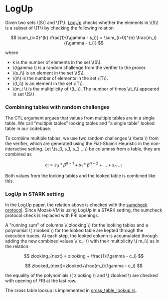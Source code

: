# LogUp

Given two sets \\(S\\) and \\(T\\). [LogUp] checks whether the elements in \\(S\\) is a subset of \\(T\\) by checking
the following relation

$$
\sum_{i=0}^{k} \frac{1}{(\gamma - s_i)} = \sum_{i=0}^{n} \frac{m_i}{(\gamma - t_i)}
$$

where
* k is the number of elements in the set \\(S\\).
* \\(\gamma \\) is a random challenge from the verifier to the prover.
* \\(s_i\\) is an element in the set \\(S\\).
* \\(n\\) is the number of elements in the set \\(T\\).
* \\(t_i\\) is an element in the set \\(T\\).
* \\(m_i \\) is the multiplicity of \\(t_i\\). The number of times \\(t_i\\) appeared in set \\(S\\)

### Combining tables with random challenges

The CTL argument argues that values from multiple tables are in a single table. We call "multiple tables" looking tables
and "a single table" looked table in our codebase.

To combine multiple tables, we use two random challenges \\( \beta \\) from the verifier, which are generated using
the Fiat-Shamir Heuristic in the non-interactive setting. Let \\(s_0, s_1, s_2 ...\\) be columnss from a table, they are combined as

$$
c_i = s_0*\beta^{n-1} + s_1*\beta^{n-2} + ... + s_{n-1}
$$

Both values from the looking tables and the looked table is combined like this.

### LogUp in STARK setting

In the LogUp paper, the relation above is checked with the [sumcheck protocol]. Since Mozak-VM is using LogUp in a STARK setting, the sumcheck protocol
check is replaced with FRI openings.

A "running sum" of columns \\( zlooking \\) for the looking tables and a polynomial \\( zlooked \\) for the looked table are kepted through the execution traces. At each step, the looked column is accumulated through adding the new combined values \\( c_i \\) with their multiplicity \\( m_i\\) as in the relation

$$
zlooking_{next} = zlooking + \frac{1}{\gamma - c_i}
$$

$$
zlooked_{next}=zlooked+\frac{m_i}{\gamma - c_i}
$$

the equality of the polynomials \\( zlooking \\) and \\( zlooked \\) are checked with opening of FRI at the last row.

The cross table lookup is implemented in [cross_table_lookup.rs].

[LogUp]: https://eprint.iacr.org/2022/1530.pdf
[sumcheck protocol]: https://dl.acm.org/doi/pdf/10.1145/146585.146605
[cross_table_lookup.rs]: ../../circuits/src/cross_table_lookup.rs
